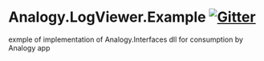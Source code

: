 # Analogy.LogViewer.Example [![Gitter](https://badges.gitter.im/Analogy-LogViewer/community.svg)](https://gitter.im/Analogy-LogViewer/community?utm_source=badge&utm_medium=badge&utm_campaign=pr-badge)
exmple of implementation of Analogy.Interfaces dll for consumption by Analogy app
